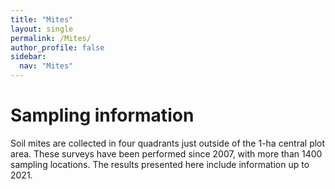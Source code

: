 ```yaml
---
title: "Mites"
layout: single
permalink: /Mites/
author_profile: false
sidebar:
  nav: "Mites"
---
```


<h1>Sampling information</h1>

Soil mites are collected in four quadrants just outside of the 1-ha central plot area. These surveys have been performed since 2007, with more than 1400 sampling locations. The results presented here include information up to 2021.


